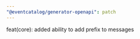 ```yaml
---
"@eventcatalog/generator-openapi": patch
---
```


feat(core): added ability to add prefix to messages
